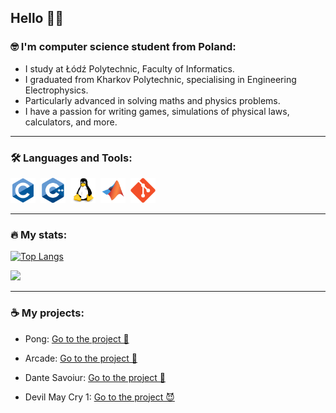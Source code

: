 ## Hello 🧏‍♂️

### 🤓 I'm computer science student from Poland:
- I study at Łódź Polytechnic, Faculty of Informatics.
- I graduated from Kharkov Polytechnic, specialising in Engineering Electrophysics.
- Particularly advanced in solving maths and physics problems.
- I have a passion for writing games, simulations of physical laws, calculators, and more.
---
### 🛠 Languages and Tools:
<div>
  <img src="https://github.com/devicons/devicon/blob/master/icons/c/c-original.svg" title="C" alt="C" width="40" height="40"/>&nbsp;
  <img src="https://github.com/devicons/devicon/blob/master/icons/cplusplus/cplusplus-original.svg" title="C++" alt="C++" width="40" height="40"/>&nbsp;
  <img src="https://github.com/devicons/devicon/blob/master/icons/linux/linux-original.svg" title="Linux" alt="Linux" width="40" height="40"/>&nbsp;
  <img src="https://github.com/devicons/devicon/blob/master/icons/matlab/matlab-original.svg" title="MatLab" alt="MatLab" width="40" height="40"/>&nbsp;
  <img src="https://github.com/devicons/devicon/blob/master/icons/git/git-original.svg" title="Git" alt="Git" width="40" height="40"/>&nbsp;
</div>

---
### 🔥 My stats:

[![Top Langs](https://github-readme-stats.vercel.app/api/top-langs/?username=Andezion)](https://github.com/anuraghazra/github-readme-stats)

![](https://leetcard.jacoblin.cool/Andezion?ext=activity)

---
### ☕ My projects: 
- Pong: [Go to the project 🏓](https://github.com/Andezion/Pong)

- Arcade: [Go to the project 🚀](https://github.com/Andezion/Arcade)

- Dante Savoiur: [Go to the project 🤖](https://github.com/Andezion/GameJam)

- Devil May Cry 1: [Go to the project 😈](https://github.com/Andezion/Devil.May.Cry1)

  
